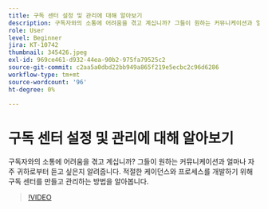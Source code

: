 ```yaml
---
title: 구독 센터 설정 및 관리에 대해 알아보기
description: 구독자와의 소통에 어려움을 겪고 계십니까? 그들이 원하는 커뮤니케이션과 얼마나 자주 귀하로부터 듣고 싶은지 알려줍니다. 적절한 케이던스와 프로세스를 개발하기 위해 구독 센터를 만들고 관리하는 방법을 알아봅니다.
role: User
level: Beginner
jira: KT-10742
thumbnail: 345426.jpeg
exl-id: 969ce461-d932-44ea-90b2-975fa79525c2
source-git-commit: c2aa5a0dbd22bb949a865f219e5ecbc2c96d6286
workflow-type: tm+mt
source-wordcount: '96'
ht-degree: 0%

---
```


# 구독 센터 설정 및 관리에 대해 알아보기

구독자와의 소통에 어려움을 겪고 계십니까? 그들이 원하는 커뮤니케이션과 얼마나 자주 귀하로부터 듣고 싶은지 알려줍니다. 적절한 케이던스와 프로세스를 개발하기 위해 구독 센터를 만들고 관리하는 방법을 알아봅니다.

>[!VIDEO](https://video.tv.adobe.com/v/345426/?quality=12&learn=on)
